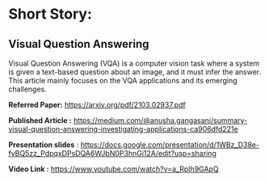 # Short Story: 

## Visual Question Answering

Visual Question Answering (VQA) is a computer vision task where a system is given a text-based question about an image, and it must infer the answer. This article mainly focuses on the VQA applications and its emerging challenges.

**Referred Paper:** https://arxiv.org/pdf/2103.02937.pdf

**Published Article :** https://medium.com/@anusha.gangasani/summary-visual-question-answering-investigating-applications-ca906dfd221e

**Presentation slides** : https://docs.google.com/presentation/d/1WBz_D38e-fyBQ5zz_PdpqxDPsDQA6WJbN0P3hnGi12A/edit?usp=sharing

**Video Link :** https://www.youtube.com/watch?v=a_RpIh9GApQ

